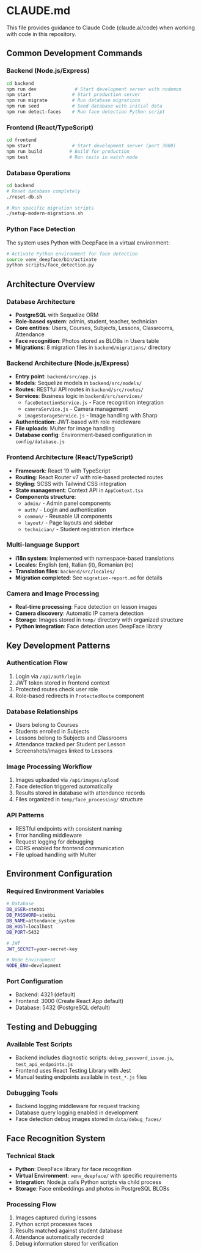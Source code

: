 # CLAUDE.md

This file provides guidance to Claude Code (claude.ai/code) when working with code in this repository.

## Common Development Commands

### Backend (Node.js/Express)
```bash
cd backend
npm run dev              # Start development server with nodemon
npm start               # Start production server
npm run migrate         # Run database migrations
npm run seed            # Seed database with initial data
npm run detect-faces    # Run face detection Python script
```

### Frontend (React/TypeScript)
```bash
cd frontend
npm start               # Start development server (port 3000)
npm run build          # Build for production
npm test               # Run tests in watch mode
```

### Database Operations
```bash
cd backend
# Reset database completely
./reset-db.sh

# Run specific migration scripts
./setup-modern-migrations.sh
```

### Python Face Detection
The system uses Python with DeepFace in a virtual environment:
```bash
# Activate Python environment for face detection
source venv_deepface/bin/activate
python scripts/face_detection.py
```

## Architecture Overview

### Database Architecture
- **PostgreSQL** with Sequelize ORM
- **Role-based system**: admin, student, teacher, technician
- **Core entities**: Users, Courses, Subjects, Lessons, Classrooms, Attendance
- **Face recognition**: Photos stored as BLOBs in Users table
- **Migrations**: 8 migration files in `backend/migrations/` directory

### Backend Architecture (Node.js/Express)
- **Entry point**: `backend/src/app.js`
- **Models**: Sequelize models in `backend/src/models/`
- **Routes**: RESTful API routes in `backend/src/routes/`
- **Services**: Business logic in `backend/src/services/`
  - `faceDetectionService.js` - Face recognition integration
  - `cameraService.js` - Camera management
  - `imageStorageService.js` - Image handling with Sharp
- **Authentication**: JWT-based with role middleware
- **File uploads**: Multer for image handling
- **Database config**: Environment-based configuration in `config/database.js`

### Frontend Architecture (React/TypeScript)
- **Framework**: React 19 with TypeScript
- **Routing**: React Router v7 with role-based protected routes
- **Styling**: SCSS with Tailwind CSS integration
- **State management**: Context API in `AppContext.tsx`
- **Components structure**:
  - `admin/` - Admin panel components
  - `auth/` - Login and authentication
  - `common/` - Reusable UI components
  - `layout/` - Page layouts and sidebar
  - `technician/` - Student registration interface

### Multi-language Support
- **i18n system**: Implemented with namespace-based translations
- **Locales**: English (en), Italian (it), Romanian (ro)
- **Translation files**: `backend/src/locales/`
- **Migration completed**: See `migration-report.md` for details

### Camera and Image Processing
- **Real-time processing**: Face detection on lesson images
- **Camera discovery**: Automatic IP camera detection
- **Storage**: Images stored in `temp/` directory with organized structure
- **Python integration**: Face detection uses DeepFace library

## Key Development Patterns

### Authentication Flow
1. Login via `/api/auth/login`
2. JWT token stored in frontend context
3. Protected routes check user role
4. Role-based redirects in `ProtectedRoute` component

### Database Relationships
- Users belong to Courses
- Students enrolled in Subjects
- Lessons belong to Subjects and Classrooms
- Attendance tracked per Student per Lesson
- Screenshots/images linked to Lessons

### Image Processing Workflow
1. Images uploaded via `/api/images/upload`
2. Face detection triggered automatically
3. Results stored in database with attendance records
4. Files organized in `temp/face_processing/` structure

### API Patterns
- RESTful endpoints with consistent naming
- Error handling middleware
- Request logging for debugging
- CORS enabled for frontend communication
- File upload handling with Multer

## Environment Configuration

### Required Environment Variables
```bash
# Database
DB_USER=stebbi
DB_PASSWORD=stebbi  
DB_NAME=attendance_system
DB_HOST=localhost
DB_PORT=5432

# JWT
JWT_SECRET=your-secret-key

# Node Environment
NODE_ENV=development
```

### Port Configuration
- Backend: 4321 (default)
- Frontend: 3000 (Create React App default)
- Database: 5432 (PostgreSQL default)

## Testing and Debugging

### Available Test Scripts
- Backend includes diagnostic scripts: `debug_password_issue.js`, `test_api_endpoints.js`
- Frontend uses React Testing Library with Jest
- Manual testing endpoints available in `test_*.js` files

### Debugging Tools
- Backend logging middleware for request tracking
- Database query logging enabled in development
- Face detection debug images stored in `data/debug_faces/`

## Face Recognition System

### Technical Stack
- **Python**: DeepFace library for face recognition
- **Virtual Environment**: `venv_deepface/` with specific requirements
- **Integration**: Node.js calls Python scripts via child process
- **Storage**: Face embeddings and photos in PostgreSQL BLOBs

### Processing Flow
1. Images captured during lessons
2. Python script processes faces
3. Results matched against student database
4. Attendance automatically recorded
5. Debug information stored for verification